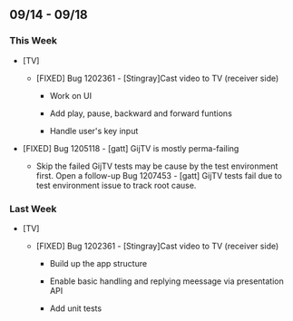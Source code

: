 ## 09/14 - 09/18 ##

### This Week ###
* [TV]
  - [FIXED] Bug 1202361 - [Stingray]Cast video to TV (receiver side)

    - Work on UI

    - Add play, pause, backward and forward funtions

    - Handle user's key input

* [FIXED] Bug 1205118 - [gatt] GijTV is mostly perma-failing
    - Skip the failed GijTV tests may be cause by the test environment first.
      Open a follow-up Bug 1207453 - [gatt] GijTV tests fail due to test environment issue
      to track root cause.

### Last Week ###
* [TV]
  - [FIXED] Bug 1202361 - [Stingray]Cast video to TV (receiver side)

    - Build up the app structure

    - Enable basic handling and replying meessage via presentation API

    - Add unit tests

